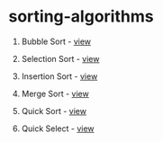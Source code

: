 # sorting-algorithms

1. Bubble Sort - [view](https://github.com/hirishu10/sorting-algorithms/tree/main/BubbleSort)

1. Selection Sort - [view](https://github.com/hirishu10/sorting-algorithms/tree/main/SelectionSort)

1. Insertion Sort - [view](https://github.com/hirishu10/sorting-algorithms/tree/main/InsertionSort)

1. Merge Sort - [view](https://github.com/hirishu10/sorting-algorithms/tree/main/MergeSort)

1. Quick Sort - [view](https://github.com/hirishu10/sorting-algorithms/tree/main/QuickSort)

1. Quick Select - [view](https://github.com/hirishu10/sorting-algorithms/tree/main/QuickSelect)
